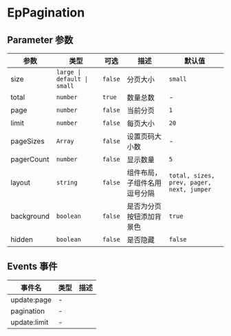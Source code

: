 # EpPagination
## Parameter 参数
| 参数 | 类型 | 可选 | 描述 | 默认值 |
| --- | --- | --- | --- | --- |
| size | `large \| default \| small` | `false` | 分页大小 | `small`
| total | `number` | `true` | 数量总数 | -
| page | `number` | `false` | 当前分页 | `1`
| limit | `number` | `false` | 每页大小 | `20`
| pageSizes | `Array` | `false` | 设置页码大小数 | -
| pagerCount | `number` | `false` | 显示数量 | `5`
| layout | `string` | `false` | 组件布局，子组件名用逗号分隔 | `total, sizes, prev, pager, next, jumper`
| background | `boolean` | `false` | 是否为分页按钮添加背景色 | `true`
| hidden | `boolean` | `false` | 是否隐藏 | `false`
## Events 事件
| 事件名 | 类型 |  描述 |
| --- | --- |  --- |
| update:page | - |  |
| pagination | - |  |
| update:limit | - |  |
